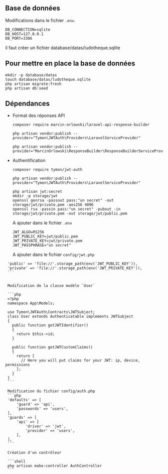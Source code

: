 
## Base de données

Modifications dans le fichier `.env`.

```shell
DB_CONNECTION=sqlite
DB_HOST=127.0.0.1
DB_PORT=3306
```

il faut créer un fichier database/datas/ludotheque.sqlite

## Pour mettre en place la base de données

```shell
mkdir -p database/datas
touch database/datas/ludotheque.sqlite
php artisan migrate:fresh 
php artisan db:seed
```



## Dépendances

*   Format des réponses API
    
    ```shell
    composer require marcin-orlowski/laravel-api-response-builder
    ```

    ```shell
    php artisan vendor:publish --provider="Tymon\JWTAuth\Providers\LaravelServiceProvider"
    ```

    ```shell
    php artisan vendor:publish --provider="MarcinOrlowski\ResponseBuilder\ResponseBuilderServiceProvider"
    ```


*   Authentification

    ```shell
    composer require tymon/jwt-auth
    ```
    
    ```shell
    php artisan vendor:publish --provider="Tymon\JWTAuth\Providers\LaravelServiceProvider"
    ```

    ```shell
    php artisan jwt:secret
    mkdir -p storage/jwt
    openssl genrsa -passout pass:"un secret" -out storage/jwt/private.pem -aes256 4096
    openssl rsa -passin pass:"un secret" -pubout -in storage/jwt/private.pem -out storage/jwt/public.pem
    ```

    A ajouter dans le fichier `.env`
    ```shell
    JWT_ALGO=RS256
    JWT_PUBLIC_KEY=jwt/public.pem
    JWT_PRIVATE_KEY=jwt/private.pem
    JWT_PASSPHRASE="un secret"
    ```

    A ajouter dans le fichier `config/jwt.php`
   ```shell
    'public' => 'file://'.storage_path(env('JWT_PUBLIC_KEY')),
    'private' => 'file://'.storage_path(env('JWT_PRIVATE_KEY')),
    ```


    Modification de la classe modèle `User`

    ```php
    <?php 
    namespace App\Models;
    
    use Tymon\JWTAuth\Contracts\JWTSubject;
    class User extends Authenticatable implements JWTSubject 
    {
      public function getJWTIdentifier()
      {
        return $this->id;
      }
    
      public function getJWTCustomClaims()
      {
        return [
          // Here you will put claims for your JWT: ip, device, permissions
        ];
      }
    }
    ```

    Modification du fichier config/auth.php
    ```php
    'defaults' => [
        'guard' => 'api',
        'passwords' => 'users',
    ],
    'guards' => [
        'api' => [
            'driver' => 'jwt',
            'provider' => 'users',
        ],
    ],
    ```

    Création d'un contrôleur

    ```shell
    php artisan make:controller AuthController
    ```
